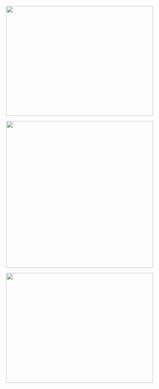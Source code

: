 <div>
      <p><img src="https://ss3.bdstatic.com/70cFv8Sh_Q1YnxGkpoWK1HF6hhy/it/u=1515493725,2703783084&fm=26&gp=0.jpg" width="400" height="300" /> </p>
      <p><img src="http://106.13.137.5/kxl/2.png" width="400" height="400" /> </p>
      <p><img src="http://106.13.137.5/kxl/3.png" width="400" height="300" /> </p>
</div>
